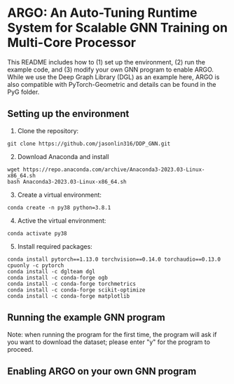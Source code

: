 # ARGO: An Auto-Tuning Runtime System for Scalable GNN Training on Multi-Core Processor

This README includes how to (1) set up the environment, (2) run the example code, and (3) modify your own GNN program to enable ARGO.  
While we use the Deep Graph Library (DGL) as an example here, ARGO is also compatible with PyTorch-Geometric and details can be found in the PyG folder.

## Setting up the environment

1. Clone the repository:

```shell
git clone https://github.com/jasonlin316/DDP_GNN.git
```

2. Download Anaconda and install
```shell
wget https://repo.anaconda.com/archive/Anaconda3-2023.03-Linux-x86_64.sh
bash Anaconda3-2023.03-Linux-x86_64.sh
```

3. Create a virtual environment:

```shell
conda create -n py38 python=3.8.1
```

4. Active the virtual environment:

```shell
conda activate py38
```

5. Install required packages:

```shell
conda install pytorch==1.13.0 torchvision==0.14.0 torchaudio==0.13.0 cpuonly -c pytorch
conda install -c dglteam dgl
conda install -c conda-forge ogb
conda install -c conda-forge torchmetrics
conda install -c conda-forge scikit-optimize
conda install -c conda-forge matplotlib
```

## Running the example GNN program

Note: when running the program for the first time, the program will ask if you want to download the dataset; please enter "y" for the program to proceed.


## Enabling ARGO on your own GNN program
   
